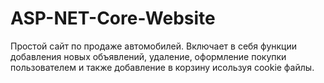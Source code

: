 # ASP-NET-Core-Website
Простой сайт по продаже автомобилей.
Включает в себя функции добавления новых объявлений, удаление, оформление покупки пользователем
и также добавление в корзину исользуя cookie файлы.
